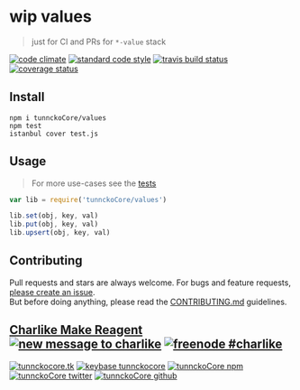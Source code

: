 # wip values

> just for CI and PRs for `*-value` stack

[![code climate][codeclimate-img]][codeclimate-url] [![standard code style][standard-img]][standard-url] [![travis build status][travis-img]][travis-url] [![coverage status][coveralls-img]][coveralls-url]


## Install
```
npm i tunnckoCore/values
npm test
istanbul cover test.js
```


## Usage
> For more use-cases see the [tests](./test.js)

```js
var lib = require('tunnckoCore/values')

lib.set(obj, key, val)
lib.put(obj, key, val)
lib.upsert(obj, key, val)
```


## Contributing
Pull requests and stars are always welcome. For bugs and feature requests, [please create an issue](https://github.com/tunnckoCore/values/issues/new).  
But before doing anything, please read the [CONTRIBUTING.md](./CONTRIBUTING.md) guidelines.


## [Charlike Make Reagent](http://j.mp/1stW47C) [![new message to charlike][new-message-img]][new-message-url] [![freenode #charlike][freenode-img]][freenode-url]

[![tunnckocore.tk][author-www-img]][author-www-url] [![keybase tunnckocore][keybase-img]][keybase-url] [![tunnckoCore npm][author-npm-img]][author-npm-url] [![tunnckoCore twitter][author-twitter-img]][author-twitter-url] [![tunnckoCore github][author-github-img]][author-github-url]


[npmjs-url]: https://www.npmjs.com/package/values
[npmjs-img]: https://img.shields.io/npm/v/values.svg?label=values

[license-url]: https://github.com/tunnckoCore/values/blob/master/LICENSE.md
[license-img]: https://img.shields.io/badge/license-MIT-blue.svg


[codeclimate-url]: https://codeclimate.com/github/tunnckoCore/values
[codeclimate-img]: https://img.shields.io/codeclimate/github/tunnckoCore/values.svg

[travis-url]: https://travis-ci.org/tunnckoCore/values
[travis-img]: https://img.shields.io/travis/tunnckoCore/values.svg

[coveralls-url]: https://coveralls.io/r/tunnckoCore/values
[coveralls-img]: https://img.shields.io/coveralls/tunnckoCore/values.svg

[david-url]: https://david-dm.org/tunnckoCore/values
[david-img]: https://img.shields.io/david/tunnckoCore/values.svg

[standard-url]: https://github.com/feross/standard
[standard-img]: https://img.shields.io/badge/code%20style-standard-brightgreen.svg


[author-www-url]: http://www.tunnckocore.tk
[author-www-img]: https://img.shields.io/badge/www-tunnckocore.tk-fe7d37.svg

[keybase-url]: https://keybase.io/tunnckocore
[keybase-img]: https://img.shields.io/badge/keybase-tunnckocore-8a7967.svg

[author-npm-url]: https://www.npmjs.com/~tunnckocore
[author-npm-img]: https://img.shields.io/badge/npm-~tunnckocore-cb3837.svg

[author-twitter-url]: https://twitter.com/tunnckoCore
[author-twitter-img]: https://img.shields.io/badge/twitter-@tunnckoCore-55acee.svg

[author-github-url]: https://github.com/tunnckoCore
[author-github-img]: https://img.shields.io/badge/github-@tunnckoCore-4183c4.svg

[freenode-url]: http://webchat.freenode.net/?channels=charlike
[freenode-img]: https://img.shields.io/badge/freenode-%23charlike-5654a4.svg

[new-message-url]: https://github.com/tunnckoCore/messages
[new-message-img]: https://img.shields.io/badge/ask%20me-anything-green.svg